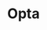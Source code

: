 ---
title: Opta
description: A secure, easy-to-use micro PLC with Industrial IoT capabilities.
businessUnit: pro
---
